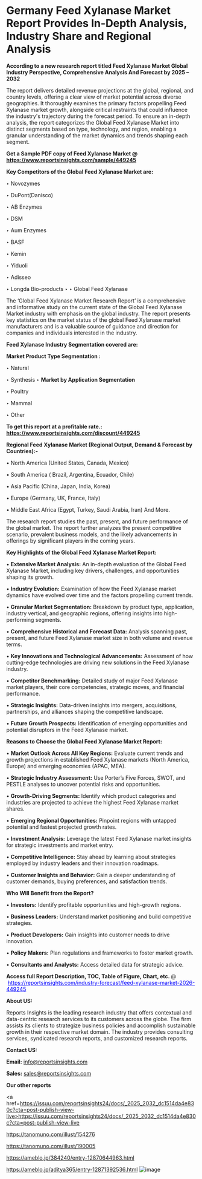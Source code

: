 # Germany Feed Xylanase Market Report Provides In-Depth Analysis, Industry Share and Regional Analysis

<strong>According to a new research report titled Feed Xylanase Market Global Industry Perspective, Comprehensive Analysis And Forecast by 2025 – 2032</strong>

The report delivers detailed revenue projections at the global, regional, and country levels, offering a clear view of market potential across diverse geographies. It thoroughly examines the primary factors propelling Feed Xylanase market growth, alongside critical restraints that could influence the industry's trajectory during the forecast period. To ensure an in-depth analysis, the report categorizes the Global Feed Xylanase Market into distinct segments based on type, technology, and region, enabling a granular understanding of the market dynamics and trends shaping each segment.

<strong>Get a Sample PDF copy of Feed Xylanase Market </strong><strong>@<a href=https://www.reportsinsights.com/sample/449245 style=color:#0000ff;> https://www.reportsinsights.com/sample/449245</a></strong></font>

<strong>Key Competitors of the Global Feed Xylanase Market are:</strong>

‣ Novozymes

‣ DuPont(Danisco)

‣ AB Enzymes

‣ DSM

‣ Aum Enzymes

‣ BASF

‣ Kemin

‣ Yiduoli

‣ Adisseo

‣ Longda Bio-products
‣ 
‣ Global Feed Xylanase

The ‘Global Feed Xylanase Market Research Report’ is a comprehensive and informative study on the current state of the Global Feed Xylanase Market industry with emphasis on the global industry. The report presents key statistics on the market status of the global Feed Xylanase market manufacturers and is a valuable source of guidance and direction for companies and individuals interested in the industry.

<strong>Feed Xylanase Industry Segmentation covered are:</strong>

<strong>Market Product Type Segmentation :</strong>

‣ Natural

‣ Synthesis
‣ 
<strong>Market by Application Segmentation</strong>

‣ Poultry

‣ Mammal

‣ Other

<strong>To get this report at a profitable rate.: <a href=https://www.reportsinsights.com/discount/449245 style=color:#0000ff;>https://www.reportsinsights.com/discount/449245</a></strong></font>

<strong>Regional Feed Xylanase Market (Regional Output, Demand &amp; Forecast by Countries):-</strong>

• North America (United States, Canada, Mexico)

• South America ( Brazil, Argentina, Ecuador, Chile)

• Asia Pacific (China, Japan, India, Korea)

• Europe (Germany, UK, France, Italy)

• Middle East Africa (Egypt, Turkey, Saudi Arabia, Iran) And More.

The research report studies the past, present, and future performance of the global market. The report further analyzes the present competitive scenario, prevalent business models, and the likely advancements in offerings by significant players in the coming years.

<strong>Key Highlights of the Global Feed Xylanase Market Report:</strong>

• <strong>Extensive Market Analysis:</strong> An in-depth evaluation of the Global Feed Xylanase Market, including key drivers, challenges, and opportunities shaping its growth.

• <strong>Industry Evolution:</strong> Examination of how the Feed Xylanase market dynamics have evolved over time and the factors propelling current trends.

• <strong>Granular Market Segmentation:</strong> Breakdown by product type, application, industry vertical, and geographic regions, offering insights into high-performing segments.

• <strong>Comprehensive Historical and Forecast Data:</strong> Analysis spanning past, present, and future Feed Xylanase market size in both volume and revenue terms.

• <strong>Key Innovations and Technological Advancements:</strong> Assessment of how cutting-edge technologies are driving new solutions in the Feed Xylanase industry.

• <strong>Competitor Benchmarking:</strong> Detailed study of major Feed Xylanase market players, their core competencies, strategic moves, and financial performance.

• <strong>Strategic Insights:</strong> Data-driven insights into mergers, acquisitions, partnerships, and alliances shaping the competitive landscape.

• <strong>Future Growth Prospects:</strong> Identification of emerging opportunities and potential disruptors in the Feed Xylanase market.

<strong>Reasons to Choose the Global Feed Xylanase Market Report:</strong>

• <strong>Market Outlook Across All Key Regions:</strong> Evaluate current trends and growth projections in established Feed Xylanase markets (North America, Europe) and emerging economies (APAC, MEA).

• <strong>Strategic Industry Assessment:</strong> Use Porter’s Five Forces, SWOT, and PESTLE analyses to uncover potential risks and opportunities.

• <strong>Growth-Driving Segments:</strong> Identify which product categories and industries are projected to achieve the highest Feed Xylanase market shares.

• <strong>Emerging Regional Opportunities:</strong> Pinpoint regions with untapped potential and fastest projected growth rates.

• <strong>Investment Analysis:</strong> Leverage the latest Feed Xylanase market insights for strategic investments and market entry.

• <strong>Competitive Intelligence:</strong> Stay ahead by learning about strategies employed by industry leaders and their innovation roadmaps.

• <strong>Customer Insights and Behavior:</strong> Gain a deeper understanding of customer demands, buying preferences, and satisfaction trends.

<strong>Who Will Benefit from the Report?</strong>

• <strong>Investors:</strong> Identify profitable opportunities and high-growth regions.

• <strong>Business Leaders:</strong> Understand market positioning and build competitive strategies.

• <strong>Product Developers:</strong> Gain insights into customer needs to drive innovation.

• <strong>Policy Makers:</strong> Plan regulations and frameworks to foster market growth.

• <strong>Consultants and Analysts:</strong> Access detailed data for strategic advice.
</ul>
<strong>Access full Report Description, TOC, Table of Figure, Chart, etc. </strong>@  <a href=https://reportsinsights.com/industry-forecast/feed-xylanase-market-2026-449245 style=color:#0000ff;>https://reportsinsights.com/industry-forecast/feed-xylanase-market-2026-449245</a></font>

<strong><strong>About US</strong>:</strong>

Reports Insights is the leading research industry that offers contextual and data-centric research services to its customers across the globe. The firm assists its clients to strategize business policies and accomplish sustainable growth in their respective market domain. The industry provides consulting services, syndicated research reports, and customized research reports.

<strong>Contact US:</strong>

<p class=""""><b>Email:</b> <a href=mailto:info@reportsinsights.com>info@reportsinsights.com</a></p>
<p class=""""><b>Sales:</b> <a href=mailto:sales@reportsinsights.com>sales@reportsinsights.com</a></p>

<strong>Our other reports</strong>

<a href=https://issuu.com/reportsinsights24/docs/_2025_2032_dc1514da4e830c?cta=post-publish-view-live>https://issuu.com/reportsinsights24/docs/_2025_2032_dc1514da4e830c?cta=post-publish-view-live</a>

<a href=https://tanomuno.com/illust/154276>https://tanomuno.com/illust/154276</a>

<a href=https://tanomuno.com/illust/190005>https://tanomuno.com/illust/190005</a>

<a href=https://ameblo.jp/384240/entry-12870644963.html>https://ameblo.jp/384240/entry-12870644963.html</a>

<a href=https://ameblo.jp/aditya365/entry-12871392536.html>https://ameblo.jp/aditya365/entry-12871392536.html</a>
![image](https://github.com/user-attachments/assets/d603b3d7-c1aa-4162-a58f-50eb7af6b8e1)
